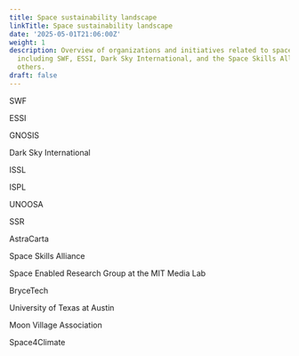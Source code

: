 ```yaml
---
title: Space sustainability landscape
linkTitle: Space sustainability landscape
date: '2025-05-01T21:06:00Z'
weight: 1
description: Overview of organizations and initiatives related to space sustainability,
  including SWF, ESSI, Dark Sky International, and the Space Skills Alliance, among
  others.
draft: false
---
```



SWF

ESSI

GNOSIS

Dark Sky International

ISSL

ISPL

UNOOSA

SSR

AstraCarta

Space Skills Alliance

Space Enabled Research Group at the MIT Media Lab

BryceTech

University of Texas at Austin

Moon Village Association

Space4Climate